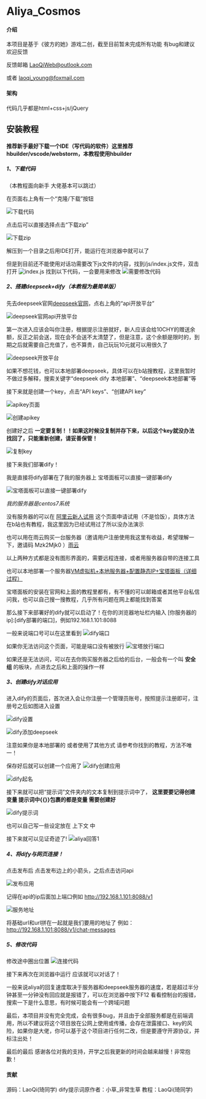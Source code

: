 # Aliya_Cosmos

#### 介绍
本项目是基于《彼方的她》游戏二创，截至目前暂未完成所有功能
有bug和建议欢迎反馈

反馈邮箱 
LaoQiWeb@outlook.com

或者
laoqi_young@foxmail.com

#### 架构
代码几乎都是html+css+js/jQuery

## 安装教程
#### 推荐新手最好下载一个IDE（写代码的软件）这里推荐hbuilder/vscode/webstorm，本教程使用hbuilder
##### 1、下载代码

（本教程面向新手 大佬基本可以跳过）

在页面右上角有一个“克隆/下载”按钮

![下载代码](https://foruda.gitee.com/images/1740845733131684457/f6ac7d4d_15010283.png "下载代码")

点击后可以直接选择点击“下载zip”

![下载zip](https://foruda.gitee.com/images/1740845833980335674/545f6c6c_15010283.png "下载zip")

解压到一个目录之后用IDE打开，能运行在浏览器中就可以了

但是到目前还不能使用对话功需要改下js文件的内容，找到/js/index.js文件，双击打开
![index.js](%E6%95%99%E7%A8%8B%E6%88%AA%E5%9B%BE/ef008e6be3c6797560c0f11de885aa8.png)
找到以下代码，一会要用来修改
![需要修改代码](%E6%95%99%E7%A8%8B%E6%88%AA%E5%9B%BE/image.png)

##### 2、搭建deepseek+dify（本教程为最简单版）
先去deepseek官网[deepseek官网](https://www.deepseek.com/)，点右上角的“api开放平台”

![deepseek官网api开放平台](%E6%95%99%E7%A8%8B%E6%88%AA%E5%9B%BE/deepseek%E5%AE%98%E7%BD%91.png)

第一次进入应该会叫你注册，根据提示注册就好，新人应该会给10CHY的赠送余额，反正之前会送，现在会不会送不太清楚了，但是注意，这个余额是限时的，到期之后就需要自己充值了，也不算贵，自己玩玩10元就可以用很久了

![deepseek开放平台](%E6%95%99%E7%A8%8B%E6%88%AA%E5%9B%BE/deepseek%E5%BC%80%E6%94%BE%E5%B9%B3%E5%8F%B0.png)

如果不想花钱，也可以本地部署deepseek，具体可以在b站搜教程，这里我暂时不做过多解释，搜索关键字“deepseek dify 本地部署”、“deepseek本地部署”等

接下来就是创建一个key，点击“API keys”、“创建API key”

![apikey页面](%E6%95%99%E7%A8%8B%E6%88%AA%E5%9B%BE/apikey%E9%A1%B5%E9%9D%A2.png)

![创建apikey](%E6%95%99%E7%A8%8B%E6%88%AA%E5%9B%BE/%E5%88%9B%E5%BB%BAapikey.png)

创建好之后   **一定要复制！！如果这时候没复制并存下来，以后这个key就没办法找回了，只能重新创建，请妥善保管！** 

![复制key](%E6%95%99%E7%A8%8B%E6%88%AA%E5%9B%BE/%E5%A4%8D%E5%88%B6key.png)

接下来我们部署dify！

我是直接将dify部署在了我的服务器上 宝塔面板可以直接一键部署dify

![宝塔面板可以直接一键部署dify](%E6%95%99%E7%A8%8B%E6%88%AA%E5%9B%BE/%E5%AE%9D%E5%A1%94%E4%B8%80%E9%94%AE%E9%83%A8%E7%BD%B2dify.png)

 _我的服务器是centos7系统_ 

没有服务器的可以在 [阿里云新人试用](https://www.aliyun.com/product/ecs?spm=5176.29677750.nav-v2-dropdown-menu-1.d_main_0_0.5421154a5Q4osv&scm=20140722.M_ecs.P_197.ID_ecs-OR_rec-V_1-MO_3480-ST_12892) 这个页面申请试用（不是恰饭），具体方法在b站也有教程，我这里因为已经试用过了所以没办法演示

也可以用在雨云购买一台服务器（邀请用户注册使用我这里有收益，希望理解一下，邀请码 Mzk2Mjk0 ）[雨云](https://www.rainyun.com/Mzk2Mjk0_)

以上两种方式都是没有图形界面的，需要远程连接，或者用服务器自带的连接工具

也可以本地部署一个服务器[VM虚拟机+本地服务器+配置静态IP+宝塔面板（详细过程）](https://blog.csdn.net/qq_43629264/article/details/125978621)

宝塔面板的安装在官网和上面的教程里都有，有不懂的可以邮箱或者其他平台私信问我，也可以自己搜一搜教程，几乎所有问题在网上都能找到答案

那么接下来部署好的dify就可以启动了！在你的浏览器地址栏内输入 [你服务器的ip]:[dify部署的端口]，例如192.168.1.101:8088

一般来说端口号可以在这里看到
![dify端口](%E6%95%99%E7%A8%8B%E6%88%AA%E5%9B%BE/dify%E7%AB%AF%E5%8F%A3%E5%8F%B7.png)

如果你无法访问这个页面，可能是端口没有被放行
![宝塔放行端口](%E6%95%99%E7%A8%8B%E6%88%AA%E5%9B%BE/%E5%AE%9D%E5%A1%94%E7%AB%AF%E5%8F%A3%E6%94%BE%E8%A1%8C.png)

如果还是无法访问，可以在去你购买服务器之后给的后台，一般会有一个叫 **安全组** 的板块，点进去之后和上面的操作一样

##### 3、创建dify对话应用
进入dify的页面后，首次进入会让你注册一个管理员账号，按照提示注册即可，注册号之后如图进入设置

![dify设置](%E6%95%99%E7%A8%8B%E6%88%AA%E5%9B%BE/dify%E8%AE%BE%E7%BD%AE.png)

![dify添加deepseek](%E6%95%99%E7%A8%8B%E6%88%AA%E5%9B%BE/dyfy%20%E6%B7%BB%E5%8A%A0%20deepseek%20.png)

注意如果你是本地部署的 或者使用了其他方式 请参考你找到的教程，方法不唯一！

保存好后就可以创建一个应用了
![dify创建应用](%E6%95%99%E7%A8%8B%E6%88%AA%E5%9B%BE/dify%E5%88%9B%E5%BB%BA%E5%BA%94%E7%94%A8.png)

![dify起名](%E6%95%99%E7%A8%8B%E6%88%AA%E5%9B%BE/dify%E8%B5%B7%E5%90%8D.png)

接下来就可以把“提示词”文件夹内的文本复制到提示词中了， **这里要要记得创建变量 提示词中{{}}包裹的都是变量 需要创建好** 

![dify提示词](%E6%95%99%E7%A8%8B%E6%88%AA%E5%9B%BE/dify%E6%8F%90%E7%A4%BA%E8%AF%8D.png)

也可以自己写一些设定放在 上下文 中

接下来就可以见证奇迹了!
![aliya回答1](%E6%95%99%E7%A8%8B%E6%88%AA%E5%9B%BE/aliya%E5%9B%9E%E7%AD%941.png)

##### 4、将dify与网页连接！
点击发布后 点击发布边上的小箭头，之后点击访问api

![发布应用](%E6%95%99%E7%A8%8B%E6%88%AA%E5%9B%BE/%E5%8F%91%E5%B8%83%E5%BA%94%E7%94%A8.png)

记得在api的ip后面加上端口例如 http://192.168.1.101:8088/v1

![服务地址](%E6%95%99%E7%A8%8B%E6%88%AA%E5%9B%BE/%E5%9C%B0%E5%9D%80.png)

将基础url和url拼在一起就是我们要用的地址了
例如：http://192.168.1.101:8088/v1/chat-messages

##### 5、修改代码
修改途中圈出位置
![连接代码](%E6%95%99%E7%A8%8B%E6%88%AA%E5%9B%BE/%E8%BF%9E%E6%8E%A5%E4%BB%A3%E7%A0%81.png)

接下来再次在浏览器中运行 应该就可以对话了！

一般来说aliya的回复速度取决于服务器和deepseek服务器的速度，若是超过半分钟甚至一分钟没有回应就是报错了，可以在浏览器中按下F12 看看控制台的报错，搜索一下是什么意思，有时候可能会有一个跨域问题

最后，本项目并没有完全完成，会有很多bug，并且由于全部服务都是在前端调用，所以不建议将这个项目放在公网上使用或传播，会存在泄露接口、key的风险，如果你是大佬，你可以基于这个项目进行任何二改，但是要遵守开源协议，并标注出处！

最后的最后 感谢各位对我的支持，开学之后我更新的时间会越来越慢！非常抱歉！

#### 贡献
源码：LaoQi(琦同学)
dify提示词原作者：小草_非常生草
教程：LaoQi(琦同学)
